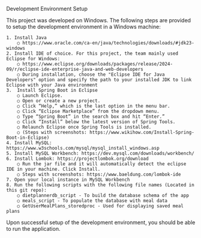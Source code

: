 Development Environment Setup

This project was developed on Windows. The following steps are provided to setup the development environment in a Windows machine:

	1. Install Java
		○ https://www.oracle.com/ca-en/java/technologies/downloads/#jdk23-windows
	2. Install IDE of choice. For this project, the team mainly used Eclipse for Windows:
		○ https://www.eclipse.org/downloads/packages/release/2024-09/r/eclipse-ide-enterprise-java-and-web-developers
		○ During installation, choose the "Eclipse IDE for Java Developers" option and specify the path to your installed JDK to link Eclipse with your Java environment
	3.  Install Spring Boot in Eclipse 
		○ Launch Eclipse.
		○ Open or create a new project.
		○ Click “Help,” which is the last option in the menu bar.
		○ Click “Eclipse Marketplace” from the dropdown menu.
		○ Type “Spring Boot” in the search box and hit “Enter.”
		○ Click “Install” below the latest version of Spring Tools.
		○ Relaunch Eclipse once Spring Tools is installed.
		○ (Steps with screenshots: https://www.wikihow.com/Install-Spring-Boot-in-Eclipse)
	4. Install MySQL: https://www.w3schools.com/mysql/mysql_install_windows.asp
	5. Install MySQL Workbench: https://dev.mysql.com/downloads/workbench/
	6. Install Lombok: https://projectlombok.org/download
		○ Run the jar file and it will automatically detect the eclipse IDE in your machine. Click Install.
		○ Steps with screenshots: https://www.baeldung.com/lombok-ide
	7. Open your local instance in MySQL Workbench
	8. Run the following scripts with the following file names (Located in this git repo):
		○ dietplannerdb_script - To build the database schema of the app
		○ meals_script - To populate the database with meal data
		○ GetUserMealPlans_storedproc - Used for displaying saved meal plans

Upon successful setup of the development environment, you should be able to run the application.




